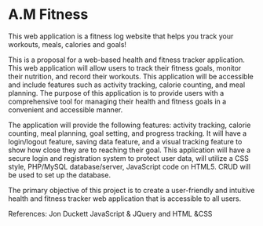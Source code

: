 # A.M Fitness

This web application is a fitness log website that helps you track your workouts, meals, calories and goals!

This is a proposal for a web-based health and fitness tracker application. This web application will allow users to track their fitness goals, monitor their nutrition, and record their workouts. This application will be accessible and include features such as activity tracking, calorie counting, and meal planning. The purpose of this application is to provide users with a comprehensive tool for managing their health and fitness goals in a convenient and accessible manner.

The application will provide the following features: activity tracking, calorie counting, meal planning, goal setting, and progress tracking. It will have a login/logout feature, saving data feature, and a visual tracking feature to show how close they are to reaching their goal. This application will have a secure login and registration system to protect user data, will utilize a CSS style, PHP/MySQL database/server, JavaScript code on HTML5. CRUD will be used to set up the database.

The primary objective of this project is to create a user-friendly and intuitive health and fitness tracker web application that is accessible to all users.

References: Jon Duckett JavaScript & JQuery and HTML &CSS